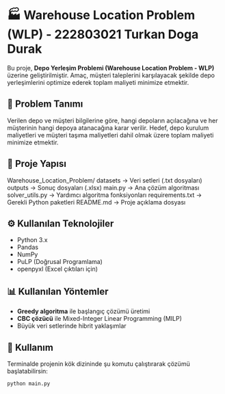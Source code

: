 # 🏭 Warehouse Location Problem (WLP) - 222803021 Turkan Doga Durak

Bu proje, **Depo Yerleşim Problemi (Warehouse Location Problem - WLP)** üzerine geliştirilmiştir. Amaç, müşteri taleplerini karşılayacak şekilde depo yerleşimlerini optimize ederek toplam maliyeti minimize etmektir.

## 📌 Problem Tanımı

Verilen depo ve müşteri bilgilerine göre, hangi depoların açılacağına ve her müşterinin hangi depoya atanacağına karar verilir. Hedef, depo kurulum maliyetleri ve müşteri taşıma maliyetleri dahil olmak üzere toplam maliyeti minimize etmektir.

## 📁 Proje Yapısı
Warehouse_Location_Problem/
 datasets → Veri setleri (.txt dosyaları)
 outputs → Sonuç dosyaları (.xlsx)
 main.py → Ana çözüm algoritması
 solver_utils.py → Yardımcı algoritma fonksiyonları
 requirements.txt → Gerekli Python paketleri
 README.md → Proje açıklama dosyası

 ## ⚙️ Kullanılan Teknolojiler

- Python 3.x
- Pandas
- NumPy
- PuLP (Doğrusal Programlama)
- openpyxl (Excel çıktıları için)

## 📊 Kullanılan Yöntemler

- **Greedy algoritma** ile başlangıç çözümü üretimi
- **CBC çözücü** ile Mixed-Integer Linear Programming (MILP)
- Büyük veri setlerinde hibrit yaklaşımlar

## 🚀 Kullanım

Terminalde projenin kök dizininde şu komutu çalıştırarak çözümü başlatabilirsin:

```bash
python main.py

